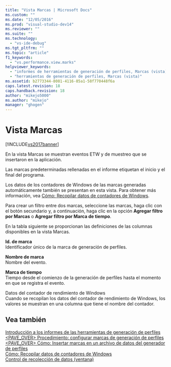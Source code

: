 ```yaml
---
title: "Vista Marcas | Microsoft Docs"
ms.custom: ""
ms.date: "12/05/2016"
ms.prod: "visual-studio-dev14"
ms.reviewer: ""
ms.suite: ""
ms.technology: 
  - "vs-ide-debug"
ms.tgt_pltfrm: ""
ms.topic: "article"
f1_keywords: 
  - "vs.performance.view.marks"
helpviewer_keywords: 
  - "informes de herramientas de generación de perfiles, Marcas (vista)"
  - "herramientas de generación de perfiles, Marcas (vista)"
ms.assetid: b2773344-8081-4116-85a1-58f770448f6a
caps.latest.revision: 18
caps.handback.revision: 18
author: "mikejo5000"
ms.author: "mikejo"
manager: "ghogen"
---
```

# Vista Marcas
[!INCLUDE[vs2017banner](../code-quality/includes/vs2017banner.md)]

En la vista Marcas se muestran eventos ETW y de muestreo que se insertaron en la aplicación.  
  
 Las marcas predeterminadas rellenadas en el informe etiquetan el inicio y el final del programa.  
  
 Los datos de los contadores de Windows de las marcas generadas automáticamente también se presentan en esta vista.  Para obtener más información, vea [Cómo: Recopilar datos de contadores de Windows](../profiling/how-to-collect-windows-counter-data.md).  
  
 Para crear un filtro entre dos marcas, seleccione las marcas, haga clic con el botón secundario y, a continuación, haga clic en la opción **Agregar filtro por Marcas** o **Agregar filtro por Marca de tiempo**.  
  
 En la tabla siguiente se proporcionan las definiciones de las columnas disponibles en la vista Marcas.  
  
 **Id. de marca**  
 Identificador único de la marca de generación de perfiles.  
  
 **Nombre de marca**  
 Nombre del evento.  
  
 **Marca de tiempo**  
 Tiempo desde el comienzo de la generación de perfiles hasta el momento en que se registra el evento.  
  
 Datos del contador de rendimiento de Windows  
 Cuando se recopilan los datos del contador de rendimiento de Windows, los valores se muestran en una columna que tiene el nombre del contador.  
  
## Vea también  
 [Introducción a los informes de las herramientas de generación de perfiles](../profiling/performance-report-overview.md)   
 [\<PAVE\_OVER\> Procedimiento: configurar marcas de generación de perfiles](../Topic/%3CPAVE_OVER%3E%20How%20to:%20Configure%20Profiling%20Marks.md)   
 [\<PAVE\_OVER\> Cómo: Insertar marcas en un archivo de datos del generador de perfiles](../Topic/%3CPAVE_OVER%3E%20How%20to:%20Insert%20Marks%20in%20a%20Profiler%20Data%20File.md)   
 [Cómo: Recopilar datos de contadores de Windows](../profiling/how-to-collect-windows-counter-data.md)   
 [Control de recolección de datos \(ventana\)](http://msdn.microsoft.com/es-es/98d740d8-459f-4605-bf04-fb17aafaaa8f)